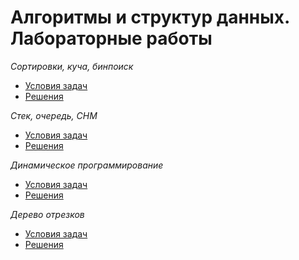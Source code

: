 # Алгоритмы и структур данных. Лабораторные работы
_Сортировки, куча, бинпоиск_
  * [Условия задач](http://codeforces.com/group/CYMPFXi8zA/contest/230408)
  * [Решения](Lab_1)

_Стек, очередь, СНМ_
 * [Условия задач](http://codeforces.com/group/CYMPFXi8zA/contest/232787)
 * [Решения](Lab_2)

_Динамическое программирование_
 * [Условия задач](http://codeforces.com/group/CYMPFXi8zA/contest/234464)
 * [Решения](Lab_3)

_Дерево отрезков_
 * [Условия задач](http://codeforces.com/group/CYMPFXi8zA/contest/240094)
 * [Решения](Lab_4)
